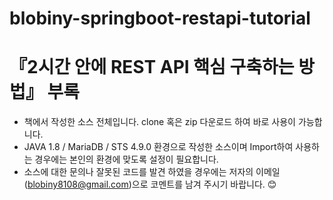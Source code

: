 # blobiny-springboot-restapi-tutorial

『2시간 안에 REST API 핵심 구축하는 방법』  부록
=============
* 책에서 작성한 소스 전체입니다. clone 혹은 zip 다운로드 하여 바로 사용이 가능합니다.
* JAVA 1.8 / MariaDB / STS 4.9.0 환경으로 작성한 소스이며 Import하여 사용하는 경우에는 본인의 환경에 맞도록 설정이 필요합니다.
* 소스에 대한 문의나 잘못된 코드를 발견 하였을 경우에는 저자의 이메일(blobiny8108@gmail.com)으로 코멘트를 남겨 주시기 바랍니다. 😊
